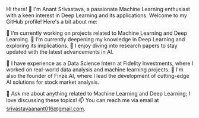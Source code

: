 Hi there! 👋
I'm Anant Srivastava, a passionate Machine Learning enthusiast with a keen interest in Deep Learning and its applications. Welcome to my GitHub profile! Here's a bit about me:

🔭 I’m currently working on projects related to Machine Learning and Deep Learning.
🌱 I’m currently deepening my knowledge in Deep Learning and exploring its implications.
👯 I enjoy diving into research papers to stay updated with the latest advancements in AI.


💼 I have experience as a Data Science Intern at Fidelity Investments, where I worked on real-world data analysis and machine learning projects.
💼 I'm also the founder of Finze.AI, where I lead the development of cutting-edge AI solutions for stock market analysis.


💬 Ask me about anything related to Machine Learning and Deep Learning; I love discussing these topics!
📫 You can reach me via email at srivastavaanant016@gmail.com.

